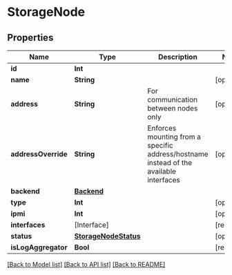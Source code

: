 # StorageNode

## Properties

Name | Type | Description | Notes
------------ | ------------- | ------------- | -------------
**id** | **Int** |  | 
**name** | **String** |  | [optional] 
**address** | **String** | For communication between nodes only | [optional] 
**addressOverride** | **String** | Enforces mounting from a specific address/hostname instead of the available interfaces | [optional] 
**backend** | [**Backend**](Backend.md) |  | 
**type** | **Int** |  | [optional] 
**ipmi** | **Int** |  | [optional] 
**interfaces** | [Interface] |  | [readonly] 
**status** | [**StorageNodeStatus**](StorageNodeStatus.md) |  | [optional] 
**isLogAggregator** | **Bool** |  | [readonly] 

[[Back to Model list]](../README.md#documentation-for-models) [[Back to API list]](../README.md#documentation-for-api-endpoints) [[Back to README]](../README.md)


